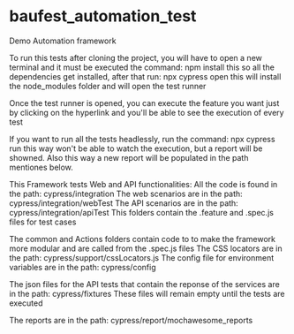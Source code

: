 # baufest_automation_test
Demo Automation framework

To run this tests after cloning the project, you will have to open a new terminal and it must be executed the command:
 npm install
this so all the dependencies get installed, after that run:
 npx cypress open
this will install the node_modules folder and will open the test runner

Once the test runner is opened, you can execute the feature you want just by clicking on the hyperlink and you'll be able to see the execution of every test

If you want to run all the tests headlessly, run the command:
 npx cypress run
this way won't be able to watch the execution, but a report will be showned. Also this way a new report will be populated in the path mentiones below.


This Framework tests Web and API functionalities: 
All the code is found in the path: cypress/integration
The web scenarios are in the path: cypress/integration/webTest
The API scenarios are in the path: cypress/integration/apiTest
This folders contain the .feature and .spec.js files for test cases

The common and Actions folders contain code to to make the framework more modular and are called from the .spec.js files
The CSS locators are in the path: cypress/support/cssLocators.js
The config file for environment variables are in the path: cypress/config

The json files for the API tests that contain the reponse of the services are in the path: cypress/fixtures
These files will remain empty until the tests are executed

The reports are in the path: cypress/report/mochawesome_reports
